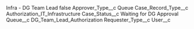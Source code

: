<?xml version="1.0" encoding="UTF-8"?>
<CustomMetadata xmlns="http://soap.sforce.com/2006/04/metadata" xmlns:xsi="http://www.w3.org/2001/XMLSchema-instance" xmlns:xsd="http://www.w3.org/2001/XMLSchema">
    <label>Infra - DG Team Lead</label>
    <protected>false</protected>
    <values>
        <field>Approver_Type__c</field>
        <value xsi:type="xsd:string">Queue</value>
    </values>
    <values>
        <field>Case_Record_Type__c</field>
        <value xsi:type="xsd:string">Authorization_IT_Infrastructure</value>
    </values>
    <values>
        <field>Case_Status__c</field>
        <value xsi:type="xsd:string">Waiting for DG Approval</value>
    </values>
    <values>
        <field>Queue__c</field>
        <value xsi:type="xsd:string">DG_Team_Lead_Authorization</value>
    </values>
    <values>
        <field>Requester_Type__c</field>
        <value xsi:nil="true"/>
    </values>
    <values>
        <field>User__c</field>
        <value xsi:nil="true"/>
    </values>
</CustomMetadata>
